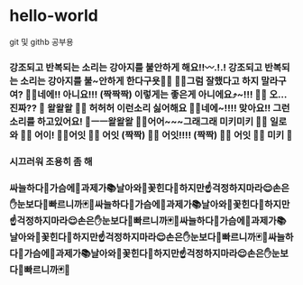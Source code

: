 # hello-world
git 및 githb 공부용

### 강조되고 반복되는 소리는 강아지를 불안하게 해요‼️〰️.!.! 강조되고 반복되는 소리는 강아지를 불~안하게 한다구욧🙅‍♂️ 🤷‍♀️그럼 잘했다고 하지 말라구여? 💁‍♂️네에!! 아니요!!! (짝짝짝) 이렇게는 좋은게 아니에요⤴️~!!! 🤷‍♀️ 오...진짜?? 🐶 왈왈왈 🤷‍♀️ 허허허 이런소리 싫어해요 🤷‍♂️네에~!!!! 맞아요!! 그런소리를 하고있어요! 🐶ㅡㅡ왈왈왈 🤷‍♂️어어~~~그래그래 미키미키 💁‍♂️ 일로와 🙋‍♂️ 어이! 🙋‍♂️어잇 🙋‍♂️ 어잇 (짝짝) 🙋‍♂️ 어잇!!!! (짝짝) 🙋‍♂️ 어잇 🤸‍♀️ 미키 🤸

### 시끄러워 조용히 좀 해

### 싸늘하다🤧가슴에🙈과제가📚날아와🐣꽃힌다🔪하지만☝️걱정하지마라😌손은✋눈보다👀빠르니까🃏🎴싸늘하다🤧가슴에🙈과제가📚날아와🐣꽃힌다🔪하지만☝️걱정하지마라😌손은✋눈보다👀빠르니까🃏🎴싸늘하다🤧가슴에🙈과제가📚날아와🐣꽃힌다🔪하지만☝️걱정하지마라😌손은✋눈보다👀빠르니까🃏🎴싸늘하다🤧가슴에🙈과제가📚날아와🐣꽃힌다🔪하지만☝️걱정하지마라😌손은✋눈보다👀빠르니까🃏🎴
